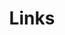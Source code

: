 ---
title: Links
links:
  - title: GitHub
    description: GitHub is the world's largest software development platform.
    website: https://github.com
    image: https://github.githubassets.com/images/modules/logos_page/GitHub-Mark.png
  - title: 长春理工大学光电信息学院
    website: https://stu.changdian2001.com/Student
  - title: 北桥创新实验室
    website: https://beiqiao.online/


menu:
    main: 
        weight: -50
        params:
            icon: link

comments: false
---